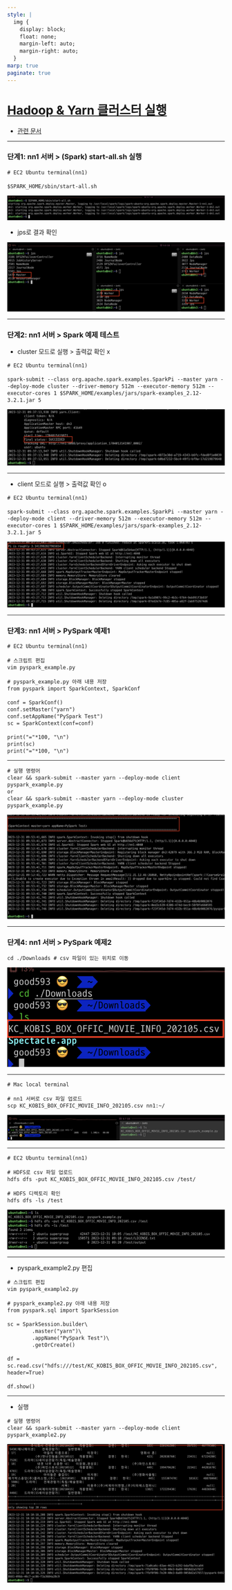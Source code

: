 ```yaml
---
style: |
  img {
    display: block;
    float: none;
    margin-left: auto;
    margin-right: auto;
  }
marp: true
paginate: true
---
```

# [Hadoop & Yarn 클러스터 실행](https://www.youtube.com/watch?v=QQUKRVmdGVc&list=PLJlUnZ1kDbt7X2C4ntIYHmphNDIc5wN8J&index=11)
- [관련 문서](https://biggongjam.notion.site/10-Spark-PySpark-56678b8608d9419783d202ddfed1f3ef)

---
### 단계1: nn1 서버 > (Spark) start-all.sh 실행
```shell
# EC2 Ubuntu terminal(nn1)

$SPARK_HOME/sbin/start-all.sh
```
![w:800](./img/10.%20Spark%20클러스터%20실행%20및%20PySpark%20예제%20실행/image-2.png)
- jps로 결과 확인 

![w:800](./img/10.%20Spark%20클러스터%20실행%20및%20PySpark%20예제%20실행/image-3.png)

---
### 단계2: nn1 서버 > Spark 예제 테스트
- cluster 모드로 실행 > 출력값 확인 x 
```shell
# EC2 Ubuntu terminal(nn1)

spark-submit --class org.apache.spark.examples.SparkPi --master yarn --deploy-mode cluster --driver-memory 512m --executor-memory 512m --executor-cores 1 $SPARK_HOME/examples/jars/spark-examples_2.12-3.2.1.jar 5
```
![Alt text](./img/10.%20Spark%20클러스터%20실행%20및%20PySpark%20예제%20실행/image-4.png)

---
- client 모드로 실행 > 출력값 확인 o  
```shell
# EC2 Ubuntu terminal(nn1)

spark-submit --class org.apache.spark.examples.SparkPi --master yarn --deploy-mode client --driver-memory 512m --executor-memory 512m --executor-cores 1 $SPARK_HOME/examples/jars/spark-examples_2.12-3.2.1.jar 5
```
![Alt text](./img/10.%20Spark%20클러스터%20실행%20및%20PySpark%20예제%20실행/image-5.png)

---
### 단계3: nn1 서버 > PySpark 예제1
```shell
# EC2 Ubuntu terminal(nn1)

# 스크립트 편집
vim pyspark_example.py

# pyspark_example.py 아래 내용 저장
from pyspark import SparkContext, SparkConf

conf = SparkConf()
conf.setMaster("yarn")
conf.setAppName("PySpark Test")
sc = SparkContext(conf=conf)

print("="*100, "\n")
print(sc)
print("="*100, "\n")
```
---
```shell
# 실행 명령어
clear && spark-submit --master yarn --deploy-mode client pyspark_example.py
or
clear && spark-submit --master yarn --deploy-mode cluster pyspark_example.py
```
![w:900](./img/10.%20Spark%20클러스터%20실행%20및%20PySpark%20예제%20실행/image-6.png)

---
### 단계4: nn1 서버 > PySpark 예제2
```shell
cd ./Downloads # csv 파일이 있는 위치로 이동 
```
![Alt text](./img/10.%20Spark%20클러스터%20실행%20및%20PySpark%20예제%20실행/image-7.png)

---
```shell
# Mac local terminal

# nn1 서버로 csv 파일 업로드
scp KC_KOBIS_BOX_OFFIC_MOVIE_INFO_202105.csv nn1:~/
```
![Alt text](./img/10.%20Spark%20클러스터%20실행%20및%20PySpark%20예제%20실행/image-8.png)

---
```shell
# EC2 Ubuntu terminal(nn1)

# HDFS로 csv 파일 업로드
hdfs dfs -put KC_KOBIS_BOX_OFFIC_MOVIE_INFO_202105.csv /test/

# HDFS 디렉토리 확인
hdfs dfs -ls /test
```
![Alt text](./img/10.%20Spark%20클러스터%20실행%20및%20PySpark%20예제%20실행/image-9.png)

---
- pyspark_example2.py 편집 
```shell
# 스크립트 편집
vim pyspark_example2.py

# pyspark_example2.py 아래 내용 저장
from pyspark.sql import SparkSession

sc = SparkSession.builder\
        .master("yarn")\
        .appName("PySpark Test")\
        .getOrCreate()

df = sc.read.csv("hdfs:///test/KC_KOBIS_BOX_OFFIC_MOVIE_INFO_202105.csv", header=True)

df.show()
```
---
- 실행 
```shell
# 실행 명령어
clear && spark-submit --master yarn --deploy-mode client pyspark_example2.py
``` 
![w:700](./img/10.%20Spark%20클러스터%20실행%20및%20PySpark%20예제%20실행/image-10.png)




